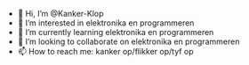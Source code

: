 - 👋 Hi, I’m @Kanker-Klop
- 👀 I’m interested in elektronika en programmeren
- 🌱 I’m currently learning elektronika en programmeren
- 💞️ I’m looking to collaborate on elektronika en programmeren
- 📫 How to reach me: kanker op/flikker op/tyf op

<!---
Kanker-Klop/Kanker-Klop is a ✨ special ✨ repository because its `README.md` (this file) appears on your GitHub profile.
You can click the Preview link to take a look at your changes.
--->
